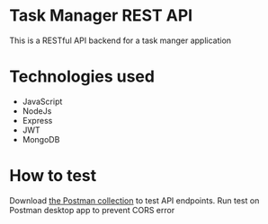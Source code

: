 # Task Manager REST API

This is a RESTful API backend for a task manger application

# Technologies used
* JavaScript
* NodeJs
* Express
* JWT
* MongoDB

# How to test
Download [the Postman collection](https://documenter.getpostman.com/view/12614624/TVCgznfH "Task-manager api collection") to test API endpoints.
Run test on Postman desktop app to prevent CORS error
